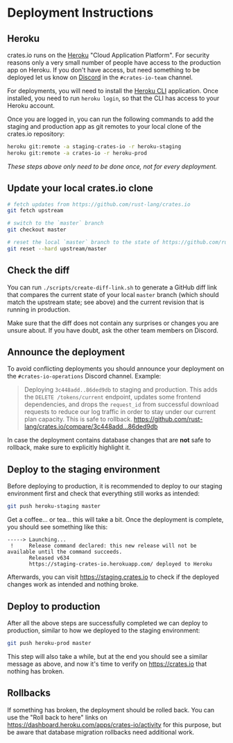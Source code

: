 # Deployment Instructions

## Heroku

crates.io runs on the [Heroku] "Cloud Application Platform". For security
reasons only a very small number of people have access to the production app
on Heroku. If you don't have access, but need something to be deployed let us
know on [Discord](https://discord.gg/rust-lang) in the `#crates-io-team`
channel.

[Heroku]: https://heroku.com/

For deployments, you will need to install the [Heroku CLI] application. Once
installed, you need to run `heroku login`, so that the CLI has access to your
Heroku account.

[Heroku CLI]: https://devcenter.heroku.com/articles/heroku-cli

Once you are logged in, you can run the following commands to add the staging
and production app as git remotes to your local clone of the crates.io
repository:

```sh
heroku git:remote -a staging-crates-io -r heroku-staging
heroku git:remote -a crates-io -r heroku-prod
```

*These steps above only need to be done once, not for every deployment.*

## Update your local crates.io clone

```sh
# fetch updates from https://github.com/rust-lang/crates.io
git fetch upstream

# switch to the `master` branch
git checkout master

# reset the local `master` branch to the state of https://github.com/rust-lang/crates.io
git reset --hard upstream/master
```

## Check the diff

You can run `./scripts/create-diff-link.sh` to generate a GitHub diff link that
compares the current state of your local `master` branch (which should match
the upstream state; see above) and the current revision that is running in
production.

Make sure that the diff does not contain any surprises or changes you are unsure
about. If you have doubt, ask the other team members on Discord.

## Announce the deployment

To avoid conflicting deployments you should announce your deployment on the
`#crates-io-operations` Discord channel. Example:

> Deploying `3c448add..86ded9db` to staging and production. This adds the
> `DELETE /tokens/current` endpoint, updates some frontend dependencies, and
> drops the `request_id` from successful download requests to reduce our log
> traffic in order to stay under our current plan capacity. This is safe to
> rollback. https://github.com/rust-lang/crates.io/compare/3c448add...86ded9db

In case the deployment contains database changes that are **not** safe to
rollback, make sure to explicitly highlight it.

## Deploy to the staging environment

Before deploying to production, it is recommended to deploy to our staging
environment first and check that everything still works as intended:

```sh
git push heroku-staging master
```

Get a coffee… or tea… this will take a bit. Once the deployment is complete, you
should see something like this:

```
-----> Launching...
 !     Release command declared: this new release will not be available until the command succeeds.
       Released v634
       https://staging-crates-io.herokuapp.com/ deployed to Heroku
```

Afterwards, you can visit <https://staging.crates.io> to check if the deployed
changes work as intended and nothing broke.

## Deploy to production

After all the above steps are successfully completed we can deploy to
production, similar to how we deployed to the staging environment:

```sh
git push heroku-prod master
```

This step will also take a while, but at the end you should see a similar
message as above, and now it's time to verify on <https://crates.io> that
nothing has broken.

## Rollbacks

If something has broken, the deployment should be rolled back. You can use the
"Roll back to here" links on <https://dashboard.heroku.com/apps/crates-io/activity>
for this purpose, but be aware that database migration rollbacks need additional
work.
